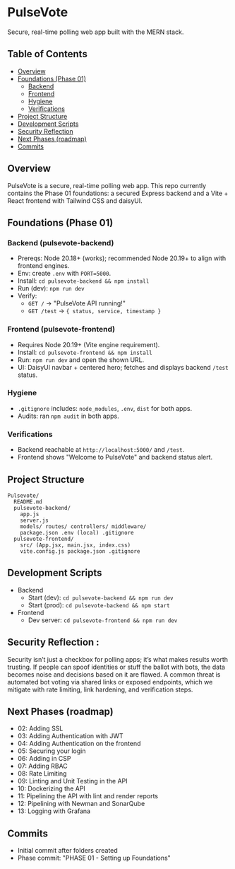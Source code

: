 # PulseVote
Secure, real-time polling web app built with the MERN stack.

## Table of Contents
- [Overview](#overview)
- [Foundations (Phase 01)](#foundations-phase-01)
  - [Backend](#backend-pulsevote-backend)
  - [Frontend](#frontend-pulsevote-frontend)
  - [Hygiene](#hygiene)
  - [Verifications](#verifications)
- [Project Structure](#project-structure)
- [Development Scripts](#development-scripts)
- [Security Reflection](#security-reflection-to-complete)
- [Next Phases (roadmap)](#next-phases-roadmap)
- [Commits](#commits)

## Overview
PulseVote is a secure, real-time polling web app. This repo currently contains the Phase 01 foundations: a secured Express backend and a Vite + React frontend with Tailwind CSS and daisyUI.

## Foundations (Phase 01)

### Backend (pulsevote-backend)
- Prereqs: Node 20.18+ (works); recommended Node 20.19+ to align with frontend engines.
- Env: create `.env` with `PORT=5000`.
- Install: `cd pulsevote-backend && npm install`
- Run (dev): `npm run dev`
- Verify:
  - `GET /` → "PulseVote API running!"
  - `GET /test` → `{ status, service, timestamp }`

### Frontend (pulsevote-frontend)
- Requires Node 20.19+ (Vite engine requirement).
- Install: `cd pulsevote-frontend && npm install`
- Run: `npm run dev` and open the shown URL.
- UI: DaisyUI navbar + centered hero; fetches and displays backend `/test` status.

### Hygiene
- `.gitignore` includes: `node_modules`, `.env`, `dist` for both apps.
- Audits: ran `npm audit` in both apps.

### Verifications
- Backend reachable at `http://localhost:5000/` and `/test`.
- Frontend shows "Welcome to PulseVote" and backend status alert.

## Project Structure
```
Pulsevote/
  README.md
  pulsevote-backend/
    app.js
    server.js
    models/ routes/ controllers/ middleware/
    package.json .env (local) .gitignore
  pulsevote-frontend/
    src/ (App.jsx, main.jsx, index.css)
    vite.config.js package.json .gitignore
```

## Development Scripts
- Backend
  - Start (dev): `cd pulsevote-backend && npm run dev`
  - Start (prod): `cd pulsevote-backend && npm start`
- Frontend
  - Dev server: `cd pulsevote-frontend && npm run dev`

## Security Reflection :
Security isn’t just a checkbox for polling apps; it’s what makes results worth trusting. If people can spoof identities or stuff the ballot with bots, the data becomes noise and decisions based on it are flawed. A common threat is automated bot voting via shared links or exposed endpoints, which we mitigate with rate limiting, link hardening, and verification steps.

## Next Phases (roadmap)
- 02: Adding SSL
- 03: Adding Authentication with JWT
- 04: Adding Authentication on the frontend
- 05: Securing your login
- 06: Adding in CSP
- 07: Adding RBAC
- 08: Rate Limiting
- 09: Linting and Unit Testing in the API
- 10: Dockerizing the API
- 11: Pipelining the API with lint and render reports
- 12: Pipelining with Newman and SonarQube
- 13: Logging with Grafana

## Commits
- Initial commit after folders created
- Phase commit: "PHASE 01 - Setting up Foundations"


